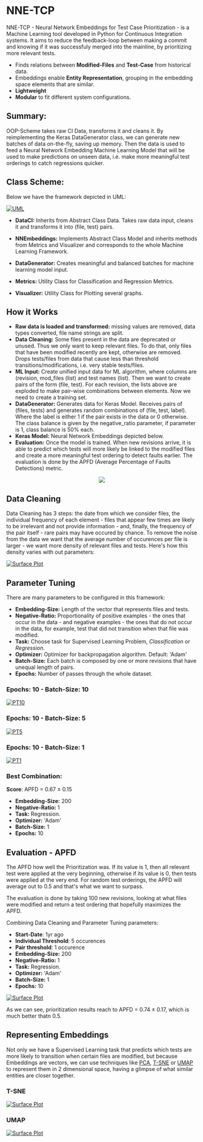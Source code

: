 # NNE-TCP

NNE-TCP - Neural Network Embeddings for Test Case Prioritization - is a Machine Learning tool developed in Python for Continuous Integration systems. It aims to reduce the feedback-loop between making a commit and knowing if it was successfuly merged into the mainline, by prioritizing more relevant tests.

* Finds relations between **Modified-Files** and **Test-Case** from historical data.
* Embeddings enable **Entity Representation**, grouping in the embedding space elements that are similar.
* **Lightweight** 
* **Modular** to fit different system configurations.

## Summary: 
OOP-Scheme takes raw CI Data, transforms it and cleans it. By reimplementing the Keras DataGenerator class, we can generate new batches of data on-the-fly, saving up memory.
  Then the data is used to feed a Neural Network Embedding Machine Learning Model that will be used to make predictions on unseen data, i.e. make more meaningful test orderings to catch regressions quicker.  

## Class Scheme: 

Below we have the framework depicted in UML:

[![UML](images/ClassDiagramUML.png)](http://typo3.demo.aimeos.org/)
   
* **DataCI:** Inherits from Abstract Class Data. Takes raw data input, cleans it and transforms it into (file, test) pairs. 

* **NNEmbeddings:** Implements Abstract Class Model and inherits methods from Metrics and Visualizer and corresponds to the whole Machine Learning Framework.

* **DataGenerator:** Creates meaningful and balanced batches for machine learning model input.

* **Metrics:** Utility Class for Classification and Regression Metrics.

* **Visualizer:** Utility Class for Plotting several graphs.

## How it Works
* **Raw data is loaded and transformed:** missing values are removed, data types converted, file name strings are split.
* **Data Cleaning:** Some files present in the data are deprecated or unused. Thus we only want to keep relevant files. To do that, only files that have been modified recently are kept, otherwise are removed. Drops tests/files from data that cause less than threshold transitions/modifications, i.e. very stable tests/files.
* **ML Input:** Create unified input data for ML algorithm, where columns are (revision, mod_files (list)  and test names (list). Then we want to create pairs of the form (file, test). For each revision, the lists above are exploded to make pair-wise combinations between elements. Now we need to create a training set.
* **DataGenerator:** Generates data for Keras Model. Receives pairs of (files, tests) and generates random combinations of (file, test, label). Where the label is either 1 if the pair exists in the data or 0 otherwise. The class balance is given by the negative_ratio parameter, if parameter is 1, class balance is 50% each.
* **Keras Model:** Neural Network Embeddings depicted below.
* **Evaluation:** Once the model is trained. When new revisions arrive, it is able to predict which tests will more likely be linked to the modified files and create a more meaningful test ordering to detect faults earlier. The evaluation is done by the APFD (Average Percentage of Faults Detections) metric.

<p align="center">
  <img src="images/model.png" />
</p>


## Data Cleaning

Data Cleaning has 3 steps: the date from which we consider files, the individual frequency of each element - files that appear few times are likely to be irrelevant and not provide information - and, finally, the frequency of the pair itself - rare pairs may have occured by chance. 
To remove the noise from the data we want that the average number of occurences per file is larger - we want more density of relevant files and tests. Here's how this density varies with out parameters:

[![Surface Plot](images/3d_data_clean.png)](3D)

## Parameter Tuning 

There are many parameters to be configured in this framework: 

* **Embedding-Size:** Length of the vector that represents files and tests.
* **Negative-Ratio:** Proportionality of positive examples - the ones that occur in the data - and negative examples - the ones that do not occur in the data, for example, test that did not transition when that file was modified.
* **Task:** Choose task for Supervised Learning Problem, *Classification* or *Regression*.
* **Optimizer:** Optimizer for backpropagation algorithm. Default: 'Adam'
* **Batch-Size:** Each batch is composed by one or more revisions that have unequal length of pairs.
* **Epochs:** Number of passes through the whole dataset.

### Epochs: 10 - Batch-Size: 10
[![PT10](images/apfd_10_epochs_10_batch_size.png)](APFD_10)

### Epochs: 10 - Batch-Size: 5
[![PT5](images/apfd_10_epochs_5_batch_size.png)](APFD_5)

### Epochs: 10 - Batch-Size: 1
[![PT1](images/apfd_10_epochs_batch_size_1.png)](APFD_1)

### Best Combination: 

**Score**: APFD = 0.67 ± 0.15

* **Embedding-Size:** 200
* **Negative-Ratio:** 1
* **Task:** Regression.
* **Optimizer:** 'Adam'
* **Batch-Size:** 1
* **Epochs:** 10

## Evaluation - APFD 

The APFD how well the Prioritization was. If its value is 1, then all relevant test were applied at the very beginning, otherwise if its value is 0, then tests were applied at the very end. For random test orderings, the APFD will average out to 0.5 and that's what we want to surpass.

The evaluation is done by taking 100 new revisions, looking at what files were modified and return a test ordering that hopefully maximizes the APFD.

Combining Data Cleaning and Parameter Tuning parameters:

* **Start-Date**: 1yr ago
* **Individual Threshold**: 5 occurences
* **Pair threshold**: 1 occurence
* **Embedding-Size:** 200
* **Negative-Ratio:** 1
* **Task:** Regression.
* **Optimizer:** 'Adam'
* **Batch-Size:** 1
* **Epochs:** 10

[![Surface Plot](images/apfd_threshpairs1_ind_5.png)](APFD)

As we can see, prioritization results reach to APFD = 0.74 ± 0.17, which is much better thatn 0.5.

## Representing Embeddings 

Not only we have a Supervised Learning task that predicts which tests are more likely to transition when certain files are modified, but because Embeddings are vectors, we can use techniques like [PCA](https://en.wikipedia.org/wiki/Principal_component_analysis), [T-SNE](https://scikit-learn.org/stable/modules/generated/sklearn.manifold.TSNE.html) or [UMAP](https://umap-learn.readthedocs.io/en/latest/#) to represent them in 2 dimensional space, having a glimpse of what similar entities are closer together. 

### T-SNE

[![Surface Plot](images/best_emb_TSNE.png)](APFD)

### UMAP 

[![Surface Plot](images/best_emb_UMAP.png)](APFD)
